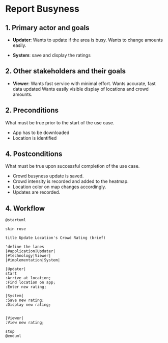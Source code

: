 # Report Busyness

## 1. Primary actor and goals
* __Updater__: Wants to update if the area is busy. Wants to change amounts easily.

* __System__: save and display the ratings

## 2. Other stakeholders and their goals

* __Viewer__: Wants fast service with minimal effort. Wants accurate, fast data updated Wants easily visible display of locations and crowd amounts. 


## 2. Preconditions

What must be true prior to the start of the use case.

* App has to be downloaded
* Location is identified

## 4. Postconditions

What must be true upon successful completion of the use case.

* Crowd busyness update is saved.
* Crowd intensity is recorded and added to the heatmap.
* Location color on map changes accordingly.
* Updates are recorded.


## 4. Workflow

```plantuml
@startuml

skin rose

title Update Location's Crowd Rating (brief)

'define the lanes
|#application|Updater|
|#technology|Viewer|
|#implementation|System|

|Updater|
start
:Arrive at location;
:Find location on app;
:Enter new rating;

|System|
:Save new rating;
:Display new rating;


|Viewer|
:View new rating;

stop
@enduml
```



